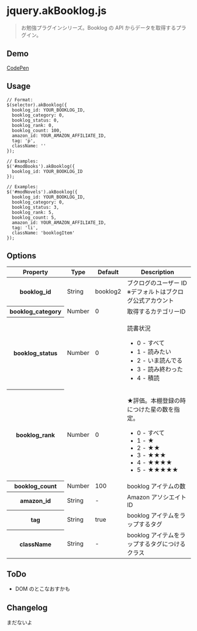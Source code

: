 # jquery.akBooklog.js

> お勉強プラグインシリーズ。Booklog の API からデータを取得するプラグイン。


## Demo

[CodePen](http://codepen.io/akey/pen/gEqcL)


## Usage

    // Format:
    $(selector).akBooklog({
      booklog_id: YOUR_BOOKLOG_ID,
      booklog_category: 0,
      booklog_status: 0,
      booklog_rank: 0,
      booklog_count: 100,
      amazon_id: YOUR_AMAZON_AFFILIATE_ID,
      tag: 'p',
      className: ''
    });

    // Examples:
    $('#modBooks').akBooklog({
      booklog_id: YOUR_BOOKLOG_ID
    });

    // Examples:
    $('#modNovels').akBooklog({
      booklog_id: YOUR_BOOKLOG_ID,
      booklog_category: 0,
      booklog_status: 3,
      booklog_rank: 5,
      booklog_count: 5,
      amazon_id: YOUR_AMAZON_AFFILIATE_ID,
      tag: 'li',
      className: 'booklogItem'
    });


## Options

<table>
  <thead>
    <tr>
       <th>Property</th>
       <th>Type</th>
       <th>Default</th>
       <th>Description</th>
     </tr>
  </thead>
  <tbody>
    <tr>
      <th>booklog_id</th>
      <td>String</td>
      <td>booklog2</td>
      <td>ブクログのユーザー ID<br>※デフォルトはブクログ公式アカウント</td>
    </tr>
    <tr>
      <th>booklog_category</th>
      <td>Number</td>
      <td>0</td>
      <td>取得するカテゴリーID</td>
    </tr>
    <tr>
      <th>booklog_status</th>
      <td>Number</td>
      <td>0</td>
      <td>
        <p>読書状況</p>
        <ul>
          <li>0 - すべて</li>
          <li>1 - 読みたい</li>
          <li>2 - いま読んでる</li>
          <li>3 - 読み終わった</li>
          <li>4 - 積読</li>
        </ul>
      </td>
    </tr>
    <tr>
      <th>booklog_rank</th>
      <td>Number</td>
      <td>0</td>
      <td>
        <p>★評価。本棚登録の時につけた星の数を指定。</p>
        <ul>
          <li>0 - すべて</li>
          <li>1 - ★</li>
          <li>2 - ★★</li>
          <li>3 - ★★★</li>
          <li>4 - ★★★★</li>
          <li>5 - ★★★★★</li>
        </ul>
      </td>
    </tr>
    <tr>
      <th>booklog_count</th>
      <td>Number</td>
      <td>100</td>
      <td>booklog アイテムの数</td>
    </tr>
    <tr>
      <th>amazon_id</th>
      <td>String</td>
      <td>-</td>
      <td>Amazon アソシエイト ID</td>
    </tr>
    <tr>
      <th>tag</th>
      <td>String</td>
      <td>true</td>
      <td>booklog アイテムをラップするタグ</td>
    </tr>
    <tr>
      <th>className</th>
      <td>String</td>
      <td>-</td>
      <td>booklog アイテムをラップするタグにつけるクラス</td>
    </tr>
  </tbody>
</table>


## ToDo

* DOM のとこなおすかも


## Changelog

まだないよ
